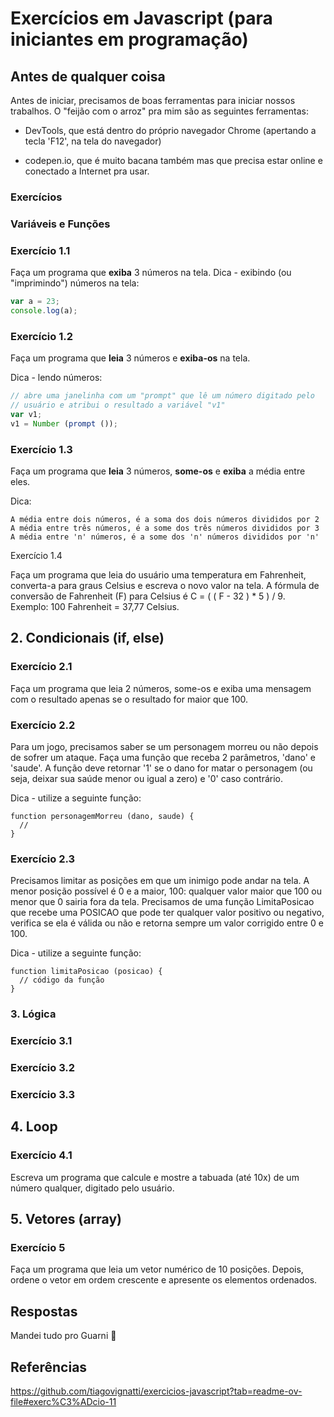 # Exercícios em Javascript (para iniciantes em programação)

## Antes de qualquer coisa
Antes de iniciar, precisamos de boas ferramentas para iniciar nossos trabalhos. O "feijão com o arroz" pra mim são as seguintes ferramentas:

- DevTools, que está dentro do próprio navegador Chrome (apertando a tecla 'F12', na tela do navegador)

- codepen.io, que é muito bacana também mas que precisa estar online e conectado a Internet pra usar.


### Exercícios
### Variáveis e Funções
### Exercício 1.1
Faça um programa que **exiba** 3 números na tela.
Dica - exibindo (ou "imprimindo") números na tela:

```javascript
var a = 23;
console.log(a);
```

### Exercício 1.2
Faça um programa que **leia** 3 números e **exiba-os** na tela.

Dica - lendo números:

```javascript
// abre uma janelinha com um "prompt" que lê um número digitado pelo
// usuário e atribui o resultado a variável "v1"
var v1;
v1 = Number (prompt ());
```
### Exercício 1.3

Faça um programa que **leia** 3 números, **some-os** e **exiba** a média entre eles.

Dica:
``` 
A média entre dois números, é a soma dos dois números divididos por 2
A média entre três números, é a some dos três números divididos por 3
A média entre 'n' números, é a some dos 'n' números divididos por 'n'
```
Exercício 1.4

Faça um programa que leia do usuário uma temperatura em Fahrenheit, converta-a para graus Celsius e escreva o novo valor na tela. A fórmula de conversão de Fahrenheit (F) para Celsius é C = ( ( F - 32 ) * 5 ) / 9. Exemplo: 100 Fahrenheit = 37,77 Celsius.

## 2. Condicionais (if, else)

### Exercício 2.1

Faça um programa que leia 2 números, some-os e exiba uma mensagem com o resultado apenas se o resultado for maior que 100.

### Exercício 2.2

Para um jogo, precisamos saber se um personagem morreu ou não depois de sofrer um ataque. Faça uma função que receba 2 parâmetros, 'dano' e 'saude'. A função deve retornar '1' se o dano for matar o personagem (ou seja, deixar sua saúde menor ou igual a zero) e '0' caso contrário.

Dica - utilize a seguinte função:

```javascipt
function personagemMorreu (dano, saude) {
  //
}
```

### Exercício 2.3

Precisamos limitar as posições em que um inimigo pode andar na tela. A menor posição possível é 0 e a maior, 100: qualquer valor maior que 100 ou menor que 0 sairia fora da tela. Precisamos de uma função LimitaPosicao que recebe uma POSICAO que pode ter qualquer valor positivo ou negativo, verifica se ela é válida ou não e retorna sempre um valor corrigido entre 0 e 100.

Dica - utilize a seguinte função:

```javacript
function limitaPosicao (posicao) {
  // código da função
}
```
### 3. Lógica
### Exercício 3.1
### Exercício 3.2
### Exercício 3.3

## 4. Loop
### Exercício 4.1

Escreva um programa que calcule e mostre a tabuada (até 10x) de um número qualquer, digitado pelo usuário.

## 5. Vetores (array)
### Exercício 5

Faça um programa que leia um vetor numérico de 10 posições. Depois, ordene o vetor em ordem crescente e apresente os elementos ordenados.

## Respostas
Mandei tudo pro Guarni 🤣


## Referências

https://github.com/tiagovignatti/exercicios-javascript?tab=readme-ov-file#exerc%C3%ADcio-11
